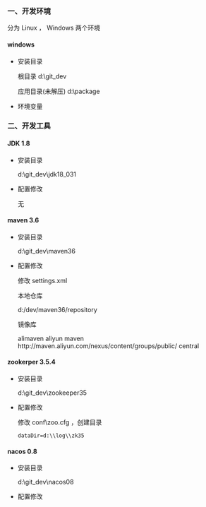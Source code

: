 ### 一、开发环境   

分为 Linux ， Windows 两个环境 

#### windows 

+ 安装目录   

  根目录  d:\git_dev 

  应用目录(未解压)  d:\package    

+ 环境变量   

### 二、开发工具 

#### JDK 1.8  

+ 安装目录   

  d:\git_dev\jdk18_031 

+ 配置修改   

  无  

#### maven 3.6  

- 安装目录   

  d:\git_dev\maven36 

- 配置修改   

  修改  settings.xml

  本地仓库   

    <localRepository>d:/dev/maven36/repository</localRepository> 

  镜像库 

  	<mirrors>
  		<mirror>
  	      <id>alimaven</id>
  	      <name>aliyun maven</name>
  	      <url>http://maven.aliyun.com/nexus/content/groups/public/</url>
  	      <mirrorOf>central</mirrorOf>        
  	    </mirror> 
  	</mirrors>



#### zookerper 3.5.4

- 安装目录   

  d:\git_dev\zookeeper35 

- 配置修改   

  修改  conf\zoo.cfg ，创建目录 

  ```dataDir=d:\\log\\zk35 ```    

#### nacos 0.8

- 安装目录   

  d:\git_dev\nacos08  

- 配置修改   



